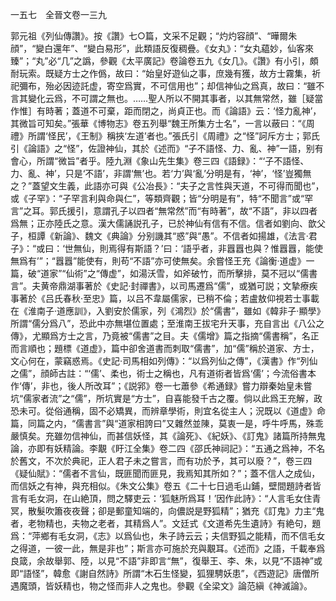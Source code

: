一五七　全晉文卷一三九

郭元祖《列仙傳讚》。按《讚》七○篇，文采不足觀；“灼灼容顔”、“曄爾朱顔”，“變白還年”、“變白易形”，此類語反復稠疊。《女丸》：“女丸藴妙，仙客來臻”；“丸”必“几”之譌，參觀《太平廣記》卷論卷五九《女几》。《讚》有小引，頗耐玩索。既疑方士之作僞，故曰：“始皇好遊仙之事，庶幾有獲，故方士霧集，祈祀彌布，殆必因迹託虚，寄空爲實，不可信用也”；却信神仙之爲真，故曰：“雖不言其變化云爲，不可謂之無也。……聖人所以不開其事者，以其無常然，雖［疑當作惟］有時著；蓋道不可棄，距而閉之，尚貞正也。而《論語》云：‘怪力亂神’，其微旨可知矣。”張華《博物志》卷五列舉“魏王所集方士名”，一言以蔽曰：“《周禮》所謂‘怪民’，《王制》稱挾‘左道’者也。”張氏引《周禮》之“怪”訶斥方士；郭氏引《論語》之“怪”，佐證神仙，其於《述而》“子不語怪、力、亂、神”一語，别有會心，所謂“微旨”者乎。陸九淵《象山先生集》卷三四《語録》：“‘子不語怪、力、亂、神’，只是‘不語’，非謂‘無’也。若‘力’與‘亂’分明是有，‘神’，‘怪’豈獨無之？”蓋望文生義，此語亦可與《公冶長》：“夫子之言性與天道，不可得而聞也”，或《子罕》：“子罕言利與命與仁”，等類齊觀；皆“分明是有”，特“不聞言”或“罕言”之耳。郭氏援引，意謂孔子以四者“無常然”而“有時著”，故“不語”，非以四者爲無；正亦陸氏之意。漢大儒誦説孔子，已於神仙有信有不信。信者如劉向、歆父子，桓譚《新論》、魏文《典論》分别譏其“惑”與“愚”。不信者如揚雄，《法言·君子》：“或曰：‘世無仙，則焉得有斯語？’曰：‘語乎者，非囂囂也與？惟囂囂，能使無爲有’”；“囂囂”能使有，則苟“不語”亦可使無矣。余嘗怪王充《論衡·道虚》一篇，破“道家”“仙術”之“傳虚”，如湯沃雪，如斧破竹，而所擊排，莫不冠以“儒書言”。夫黄帝鼎湖事著於《史記·封禪書》，以司馬遷爲“儒”，或猶可説；文摯療疾事著於《吕氏春秋·至忠》篇，以吕不韋屬儒家，已稍不倫；若盧敖仰視若士事載在《淮南子·道應訓》，入劉安於儒家，列《鴻烈》於“儒書”，雖如《韓非子·顯學》所謂“儒分爲八”，恐此中亦無堪位置處；至淮南王拔宅升天事，充自言出《八公之傳》，尤顯爲方士之言，乃竟被“儒書”之目。夫《儒增》篇之指摘“儒書稱”，名正而言順也；題標《道虚》，篇中卻舍道書而刺取“儒書”，加“儒”稱於道家、方士，文心何在，蒙竊惑焉。《史記·司馬相如列傳》：“以爲列仙之傳”，《漢書》作“列仙之儒”，顔師古註：“‘儒’、柔也，術士之稱也，凡有道術者皆爲‘儒’；今流俗書本作‘傳’，非也，後人所改耳”；《説郛》卷一七蕭參《希通録》嘗力辯秦始皇未嘗坑“儒家者流”之“儒”，所坑實是“方士”，自喜能發千古之覆。倘以此爲王充解，政恐未可。從俗通稱，固不必矯異，而辨章學術，則宜名從主人；況既以《道虚》命篇，同篇之内，“儒書言”與“道家相誇曰”又雜然並陳，莫衷一是，呼牛呼馬，殊乖嚴慎矣。充雖勿信神仙，而甚信妖怪，其《論死》、《紀妖》、《訂鬼》諸篇所持無鬼論，亦即有妖精論。李覯《盱江全集》卷二四《邵氏神祠記》：“五通之爲神，不名於舊文，不次於典祀，正人君子未之嘗言，而有功於予，其可以廢？”，卷三四《疑仙賦》：“儒者不言仙，既匪聞而匪見，我焉知其所如？”；蓋不信人之成仙，而信妖之有神，與充相似。《朱文公集》卷五《二十七日過毛山鋪，壁間題詩者皆言有毛女洞，在山絶頂，問之驛吏云：‘狐魅所爲耳！’因作此詩》：“人言毛女住青冥，散髮吹簫夜夜聲；卻是郵童知端的，向儂説是野狐精”；猶充《訂鬼》力主“鬼者，老物精也，夫物之老者，其精爲人”。文廷式《文道希先生遺詩》有絶句，題爲：“萍鄉有毛女洞，《志》以爲仙也，朱子詩云云；夫信野狐之能精，而不信毛女之得道，一彼一此，無是非也”；斯言亦可施於充與覯耳。《述而》之語，千載奉爲良箴，余故舉郭、陸，以見“不語”非即言“無”，復舉王、李、朱，以見“不語神”或即“語怪”，韓愈《謝自然詩》所謂“木石生怪變，狐狸騁妖患”，《西遊記》唐僧所遇魔頭，皆妖精也，物之怪而非人之鬼也。參觀《全梁文》論范縝《神滅論》。